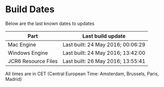 # Build Dates

Below are the last known dates to updates

Part | Last build update
-----|-----
Mac Engine | Last built: 24 May 2016; 00:06:29
Windows Engine | Last built: 24 May 2016; 13:42:00
JCR6 Resource Files | Last built: 26 May 2016; 13:55:41
All times are in CET (Central European Time: Amsterdam, Brussels, Paris, Madrid)



